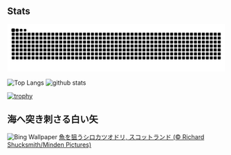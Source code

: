## Stats
<picture>
  <source media="(prefers-color-scheme: dark)" srcset="https://raw.githubusercontent.com/ba230t/ba230t/output/github-contribution-grid-snake-dark.svg">
  <source media="(prefers-color-scheme: light)" srcset="https://raw.githubusercontent.com/ba230t/ba230t/output/github-contribution-grid-snake.svg">
  <img alt="github contribution grid snake animation" src="https://raw.githubusercontent.com/ba230t/ba230t/output/github-contribution-grid-snake.svg">
</picture>

<p align="left">
  <img alt="Top Langs" height="150px" src="https://github-readme-stats.vercel.app/api/top-langs/?username=ba230t&layout=compact&theme=transparent" />
  <img alt="github stats" height="150px" src="https://github-readme-stats.vercel.app/api?username=ba230t&theme=transparent" />
</p>

[![trophy](https://github-profile-trophy.vercel.app/?username=ba230t&theme=transparent&column=7)](https://github.com/ryo-ma/github-profile-trophy)


<!-- Bing Wallpaper Start -->
## 海へ突き刺さる白い矢
![Bing Wallpaper](https://www.bing.com/th?id=OHR.ShetlandGannets_JA-JP3345232589_1920x1080.jpg&rf=LaDigue_1920x1080.jpg&pid=hp)
[魚を狙うシロカツオドリ, スコットランド (© Richard Shucksmith/Minden Pictures)](https://www.bing.com/search?q=%E3%82%B7%E3%83%AD%E3%82%AB%E3%83%84%E3%82%AA%E3%83%89%E3%83%AA&form=hpcapt&filters=HpDate%3a%2220250626_1500%22)
<!-- Bing Wallpaper End -->
